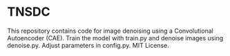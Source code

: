 # TNSDC
This repository contains code for image denoising using a Convolutional Autoencoder (CAE). Train the model with train.py and denoise images using denoise.py. Adjust parameters in config.py. MIT License.
